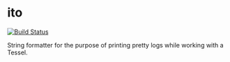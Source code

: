ito
===
[![Build Status](https://travis-ci.org/jensechu/ito.svg?branch=master)](https://travis-ci.org/jensechu/ito)


String formatter for the purpose of printing pretty logs while working with a Tessel.
